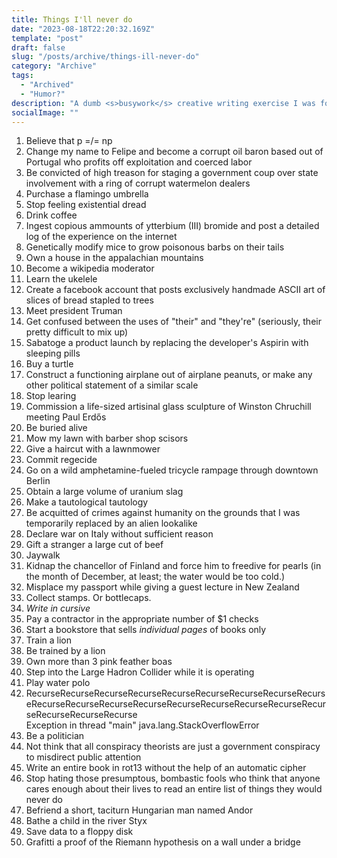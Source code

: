 ```yaml
---
title: Things I'll never do
date: "2023-08-18T22:20:32.169Z"
template: "post"
draft: false
slug: "/posts/archive/things-ill-never-do"
category: "Archive"
tags:
  - "Archived"
  - "Humor?"
description: "A dumb <s>busywork</s> creative writing exercise I was forced to do in normal school and have too little dignity to not post."
socialImage: ""
---
```


1. Believe that p =/= np
2. Change my name to Felipe and become a corrupt oil baron based out of Portugal who profits off exploitation and coerced labor
3. Be convicted of high treason for staging a government coup over state involvement with a ring of corrupt watermelon dealers
4. Purchase a flamingo umbrella
5. Stop feeling existential dread
6. Drink coffee
7. Ingest copious ammounts of ytterbium (III) bromide and post a detailed log of the experience on the internet
8. Genetically modify mice to grow poisonous barbs on their tails
9. Own a house in the appalachian mountains
10. Become a wikipedia moderator
11. Learn the ukelele
12. Create a facebook account that posts exclusively handmade ASCII art of slices of bread stapled to trees
13. Meet president Truman
14. Get confused between the uses of "their" and "they're" (seriously, their pretty difficult to mix up)
15. Sabatoge a product launch by replacing the developer's Aspirin with sleeping pills
16. Buy a turtle
17. Construct a functioning airplane out of airplane peanuts, or make any other political statement of a similar scale
18. Stop learing
19. Commission a life-sized artisinal glass sculpture of Winston Chruchill meeting Paul Erdős
20. Be buried alive
21. Mow my lawn with barber shop scisors
22. Give a haircut with a lawnmower
23. Commit regecide
24. Go on a wild amphetamine-fueled tricycle rampage through downtown Berlin
25. Obtain a large volume of uranium slag
26. Make a tautological tautology
27. Be acquitted of crimes against humanity on the grounds that I was temporarily replaced by an alien lookalike
28. Declare war on Italy without sufficient reason
29. Gift a stranger a large cut of beef
30. Jaywalk
31. Kidnap the chancellor of Finland and force him to freedive for pearls (in the month of December, at least; the water would be too cold.)
32. Misplace my passport while giving a guest lecture in New Zealand
33. Collect stamps. Or bottlecaps.
34. *Write in cursive*
35. Pay a contractor in the appropriate number of $1 checks
36. Start a bookstore that sells *individual pages* of books only
37. Train a lion
38. Be trained by a lion
39. Own more than 3 pink feather boas
40. Step into the Large Hadron Collider while it is operating
41. Play water polo
42. RecurseRecurseRecurseRecurseRecurseRecurseRecurseRecurseRecurseRecurseRecurseRecurseRecurseRecurseRecurseRecurseRecurseRecurseRecurseRecurseRecurse  
    Exception in thread "main" java.lang.StackOverflowError
44. Be a politician
45. Not think that all conspiracy theorists are just a government conspiracy to misdirect public attention
46. Write an entire book in rot13 without the help of an automatic cipher
47. Stop hating those presumptous, bombastic fools who think that anyone cares enough about their lives to read an entire list of things they would never do
48. Befriend a short, taciturn Hungarian man named Andor
49. Bathe a child in the river Styx
50. Save data to a floppy disk
51. Grafitti a proof of the Riemann hypothesis on a wall under a bridge
